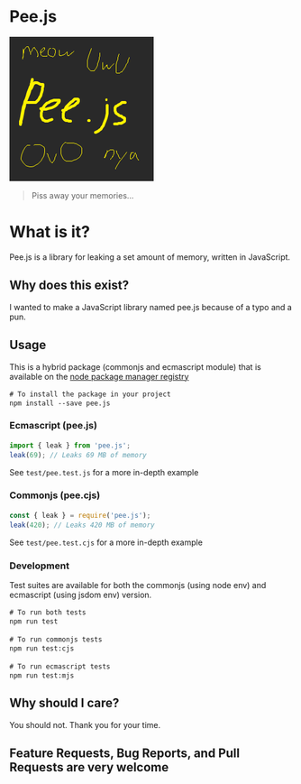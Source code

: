 # Pee.js
![Pee.js Logo, it says meow uwu pee.js ovo nya](logo.png)
> Piss away your memories...

# What is it?
Pee.js is a library for leaking a set amount of memory, written in JavaScript.

## Why does this exist?
I wanted to make a JavaScript library named pee.js because of a typo and a pun.

## Usage

This is a hybrid package (commonjs and ecmascript module) that is available on the [node package manager registry](https://www.npmjs.com/package/pee.js)
```shell
# To install the package in your project
npm install --save pee.js
```

### Ecmascript (pee.js)
```js
import { leak } from 'pee.js';
leak(69); // Leaks 69 MB of memory
```
See `test/pee.test.js` for a more in-depth example

### Commonjs (pee.cjs)
```js
const { leak } = require('pee.js');
leak(420); // Leaks 420 MB of memory
```
See `test/pee.test.cjs` for a more in-depth example

### Development
Test suites are available for both the commonjs (using node env) and ecmascript (using jsdom env) version.
```shell
# To run both tests
npm run test

# To run commonjs tests
npm run test:cjs

# To run ecmascript tests
npm run test:mjs
```

## Why should I care?
You should not. Thank you for your time.

## Feature Requests, Bug Reports, and Pull Requests are very welcome